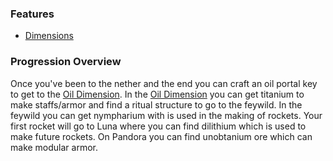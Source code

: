 ### Features
- [Dimensions](dimensions/overview.md)

### Progression Overview
Once you've been to the nether and the end you can craft an oil portal key to get to the [Oil Dimension](dimensions/oil.md).
In the [Oil Dimension](dimensions/oil.md) you can get titanium to make staffs/armor and find a ritual structure to go to 
the feywild. In the feywild you can get nympharium with is used in the making of rockets. Your first rocket will go to Luna
where you can find dilithium which is used to make future rockets. On Pandora you can find unobtanium ore which can make 
modular armor.